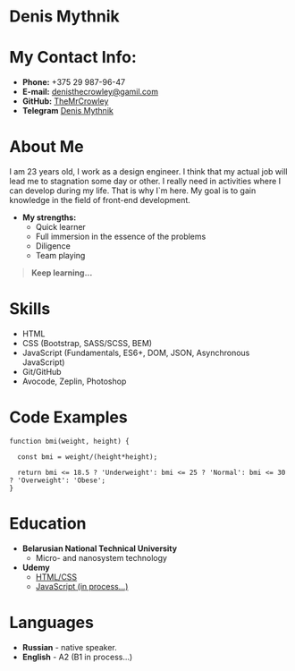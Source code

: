 # Denis Mythnik
# My Contact Info:

* **Phone:** +375 29 987-96-47
* **E-mail:** [denisthecrowley@gamil.com](denisthecrowley@gamil.com)
* **GitHub:** [TheMrCrowley](https://github.com/TheMrCrowley)
* **Telegram** [Denis Mythnik](https://t.me/sasukevernisvderevny)

# About Me
I am 23 years old, I work as a design engineer. I think that my actual job will lead me to stagnation some day or other. I really need in activities where I can develop during my life. That is why I`m here. My goal is to gain knowledge in the field of front-end development.
* **My strengths:**
    * Quick learner
    * Full immersion in the essence of the problems
    * Diligence
    * Team playing

> **Keep learning...**

# Skills

* HTML
* CSS (Bootstrap, SASS/SCSS, BEM)
* JavaScript (Fundamentals, ES6+, DOM, JSON, Asynchronous JavaScript)
* Git/GitHub
* Avocode, Zeplin, Photoshop

# Code Examples

```
function bmi(weight, height) {

  const bmi = weight/(height*height);
  
  return bmi <= 18.5 ? 'Underweight': bmi <= 25 ? 'Normal': bmi <= 30 ? 'Overweight': 'Obese';
}
```

# Education

* **Belarusian National Technical University**
    * Micro- and nanosystem technology
* **Udemy**
    * [HTML/CSS](https://www.udemy.com/course/webdeveloper/)
    * [JavaScript (in process...)](https://www.udemy.com/course/javascript_full/)

# Languages

* **Russian** - native speaker.
* **English** - A2 (B1 in process...)